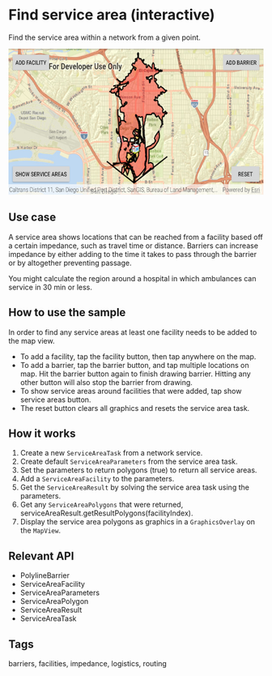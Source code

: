 # Find service area (interactive)

Find the service area within a network from a given point.

![Image of find service area](find-service-area-interactive.png)

## Use case

A service area shows locations that can be reached from a facility based off a certain impedance, such as travel time or distance. Barriers can increase impedance by either adding to the time it takes to pass through the barrier or by altogether preventing passage.

You might calculate the region around a hospital in which ambulances can service in 30 min or less.

## How to use the sample

In order to find any service areas at least one facility needs to be added to the map view.

* To add a facility, tap the facility button, then tap anywhere on the map.
* To add a barrier, tap the barrier button, and tap multiple locations on map. Hit the barrier button again to finish drawing barrier. Hitting any other button will also stop the barrier from drawing.
* To show service areas around facilities that were added, tap show service areas button. 
* The reset button clears all graphics and resets the service area task.

## How it works

1. Create a new `ServiceAreaTask` from a network service.
2. Create default `ServiceAreaParameters` from the service area task.
3. Set the parameters to return polygons (true) to return all service areas.
4. Add a `ServiceAreaFacility` to the parameters.
5. Get the `ServiceAreaResult` by solving the service area task using the parameters.
6. Get any `ServiceAreaPolygons` that were returned, serviceAreaResult.getResultPolygons(facilityIndex).
7. Display the service area polygons as graphics in a `GraphicsOverlay` on the `MapView`.

## Relevant API

* PolylineBarrier
* ServiceAreaFacility
* ServiceAreaParameters
* ServiceAreaPolygon
* ServiceAreaResult
* ServiceAreaTask

## Tags

barriers, facilities, impedance, logistics, routing
